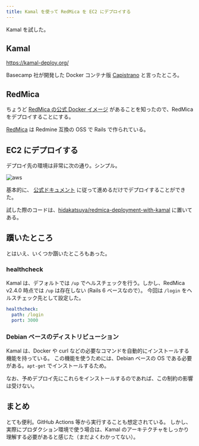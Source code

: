 ```yaml
---
title: Kamal を使って RedMica を EC2 にデプロイする
---
```


Kamal を試した。

## Kamal

https://kamal-deploy.org/

Basecamp 社が開発した Docker コンテナ版 [Capistrano](https://capistranorb.com/) と言ったところ。

## RedMica

ちょうど [RedMica の公式 Docker イメージ](https://hub.docker.com/r/redmica/redmica/) があることを知ったので、RedMica をデプロイすることにする。

[RedMica](https://www.redmica.jp/) は Redmine 互換の OSS で Rails で作られている。

## EC2 にデプロイする

デプロイ先の環境は非常に次の通り。シンプル。

![aws](https://github.com/hidakatsuya/hidakatsuya.github.io/assets/739339/8ec36760-6ea4-4b21-85e4-e2d0f7e52574)

基本的に、 [公式ドキュメント](https://kamal-deploy.org/docs/installation) に従って進めるだけでデプロイすることができた。

試した際のコードは、[hidakatsuya/redmica-deployment-with-kamal](https://github.com/hidakatsuya/redmica-deployment-with-kamal) に置いてある。

## 躓いたところ

とはいえ、いくつか躓いたところもあった。

### healthcheck

Kamal は、デフォルトでは `/up` でヘルスチェックを行う。しかし、RedMica v2.4.0 時点では `/up` は存在しない (Rails 6 ベースなので）。
今回は `/login` をヘルスチェック先として設定した。

```yaml
healthcheck:
  path: /login
  port: 3000
```

### Debian ベースのディストリビューション

Kamal は、Docker や curl などの必要なコマンドを自動的にインストールする機能を持っている。
この機能を使うためには、Debian ベースの OS である必要がある。`apt-get` でインストールするため。

なお、予めデプロイ先にこれらをインストールするのであれば、この制約の影響は受けない。

## まとめ

とても便利。GitHub Actions 等から実行することも想定されている。
しかし、実際にプロダクション環境で使う場合は、Kamal のアーキテクチャをしっかり理解する必要があると感じた（まだよくわかってない）。
